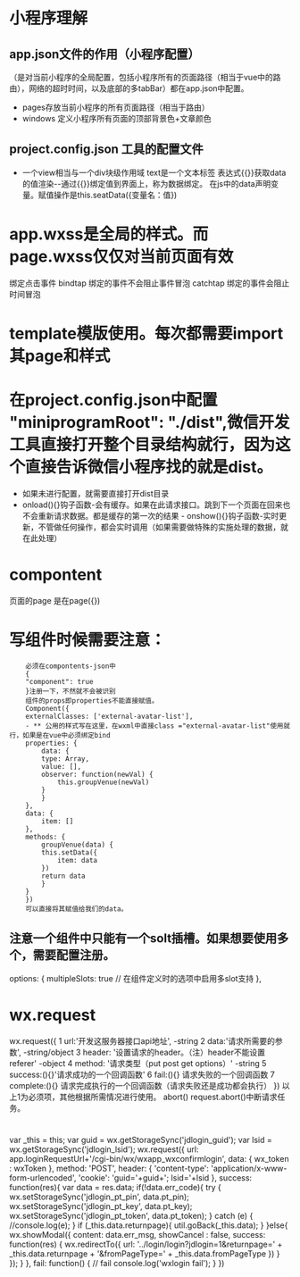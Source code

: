 # 小程序理解

## app.json文件的作用（小程序配置）
   （是对当前小程序的全局配置，包括小程序所有的页面路径（相当于vue中的路由），网络的超时时间，以及底部的多tabBar）都在app.json中配置。
- pages存放当前小程序的所有页面路径（相当于路由）
- windows 定义小程序所有页面的顶部背景色+文章颜色

## project.config.json 工具的配置文件

- 一个view相当与一个div块级作用域
text是一个文本标签
表达式{{}}获取data的值渲染--通过{{}}绑定值到界面上，称为数据绑定。
在js中的data声明变量。赋值操作是this.seatData({变量名：值})
# app.wxss是全局的样式。而page.wxss仅仅对当前页面有效
绑定点击事件
bindtap  绑定的事件不会阻止事件冒泡
catchtap 绑定的事件会阻止时间冒泡

# template模版使用。每次都需要import其page和样式
# 在project.config.json中配置 "miniprogramRoot": "./dist",微信开发工具直接打开整个目录结构就行，因为这个直接告诉微信小程序找的就是dist。
  - 如果未进行配置，就需要直接打开dist目录
   - onload(){}钩子函数-会有缓存。如果在此请求接口。跳到下一个页面在回来也不会重新请求数据。都是缓存的第一次的结果
    - onshow(){}钩子函数-实时更新，不管做任何操作，都会实时调用（如果需要做特殊的实施处理的数据，就在此处理）
# compontent 
页面的page 是在page({})
# 写组件时候需要注意：
```
    必须在compontents-json中
    {
    "component": true
    }注册一下，不然就不会被识别
    组件的props即properties不能直接赋值。
    Component({
    externalClasses: ['external-avatar-list'],
    - ** 公用的样式写在这里，在wxml中直接class ="external-avatar-list"使用就行，如果是在vue中必须绑定bind
    properties: {
        data: {
        type: Array,
        value: [],
        observer: function(newVal) {
            this.groupVenue(newVal)
        }
        }
    },
    data: {
        item: []
    },
    methods: {
        groupVenue(data) {
        this.setData({
            item: data
        })
        return data
        }
    }
    })
    可以直接将其赋值给我们的data。
```
## 注意一个组件中只能有一个solt插槽。如果想要使用多个，需要配置注册。
 options: {
    multipleSlots: true // 在组件定义时的选项中启用多slot支持
  },
# wx.request
wx.request({
   1 url:'开发这服务器接口api地址',       -string
   2 data:'请求所需要的参数',   -string/object
   3 header: '设置请求的header。（注）header不能设置referer'    -object
   4 method: '请求类型（put post get options）'   -string
   5 success:(){}'请求成功的一个回调函数'
   6 fail:(){}  请求失败的一个回调函数
   7 complete:(){}  请求完成执行的一个回调函数（请求失败还是成功都会执行）
})
以上1为必须项，其他根据所需情况进行使用。
abort()
request.abort()中断请求任务。
#
  var _this = this;
    var guid = wx.getStorageSync('jdlogin_guid');
    var lsid = wx.getStorageSync('jdlogin_lsid');
    wx.request({
      url: app.loginRequestUrl+'/cgi-bin/wx/wxapp_wxconfirmlogin',
      data: {
        wx_token : wxToken
      },
      method: 'POST',
      header: {
        'content-type': 'application/x-www-form-urlencoded',
        'cookie': 'guid='+guid+'; lsid='+lsid
      },
      success: function(res){
        var data = res.data;
        if(!data.err_code){
          try {
            wx.setStorageSync('jdlogin_pt_pin', data.pt_pin);
            wx.setStorageSync('jdlogin_pt_key', data.pt_key);
            wx.setStorageSync('jdlogin_pt_token', data.pt_token);
          } catch (e) {
            //console.log(e);
          }
          if (_this.data.returnpage){
            util.goBack(_this.data);
          }
        }else{
          wx.showModal({
            content: data.err_msg,
            showCancel : false,
            success: function(res) {
              wx.redirectTo({
                url: '../login/login?jdlogin=1&returnpage=' + _this.data.returnpage + '&fromPageType=' + _this.data.fromPageType
              })
            }
          });
        }
      },
      fail: function() {
        // fail
        console.log('wxlogin fail');
      }
    })
